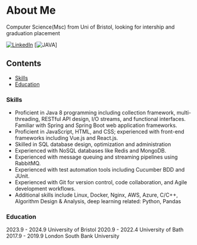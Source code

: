 # About Me

Computer Science(Msc) from Uni of Bristol, looking for intership and graduation placement

<!-- PROJECT SHIELDS -->

[![LinkedIn][linkedin-shield]][linkedin-url]
[![JAVA][java-shield]]

 
## Contents

- [Skills](#skills)
- [Education](#education)


### Skills
- Proficient in Java 8 programming including collection framework, multi-threading, RESTful API design, I/O streams, and functional interfaces. Familiar with Spring and Spring Boot web application frameworks.
- Proficient in JavaScript, HTML, and CSS; experienced with front-end frameworks including Vue.js and React.js.
- Skilled in SQL database design, optimization and administration 
- Experienced with NoSQL databases like Redis and MongoDB. 
- Experienced with message queuing and streaming pipelines using RabbitMQ. 
- Experienced with test automation tools including Cucumber BDD and JUnit. 
- Experienced with Git for version control, code collaboration, and Agile development workflows.
- Additional skills include Linux, Docker, Nginx, AWS, Azure,  C/C++, Algorithm Design & Analysis, deep learning related: Python, Pandas

### Education
2023.9 - 2024.9 University of Bristol
2020.9 - 2022.4 University of Bath
2017.9 - 2019.9 London South Bank University


<!-- links -->
[linkedin-shield]: https://img.shields.io/badge/-LinkedIn-black.svg?style=flat-square&logo=linkedin&colorB=555
[linkedin-url]: https://www.linkedin.com/in/yi-song-14b82717a/
[java-shield]: https://img.shields.io/badge/JAVA-80%-blue
